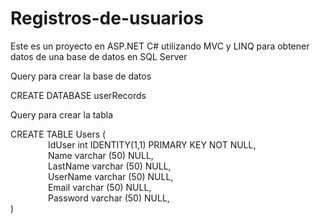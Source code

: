 # Registros-de-usuarios

Este es un proyecto en ASP.NET C# utilizando MVC y LINQ para obtener datos de una base de datos en SQL Server

Query para crear la base de datos

CREATE DATABASE userRecords

Query para crear la tabla

CREATE TABLE Users (<br/>
&emsp;&emsp;&emsp;&emsp;	IdUser int IDENTITY(1,1) PRIMARY KEY NOT NULL, <br/>
&emsp;&emsp;&emsp;&emsp;	Name varchar (50) NULL, <br/>
&emsp;&emsp;&emsp;&emsp;	LastName varchar (50) NULL, <br/>
&emsp;&emsp;&emsp;&emsp;	UserName varchar (50) NULL, <br/>
&emsp;&emsp;&emsp;&emsp;	Email varchar (50) NULL, <br/>
&emsp;&emsp;&emsp;&emsp;	Password varchar (50) NULL, <br/>
)
